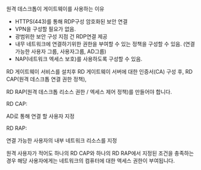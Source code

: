 
원격 데스크톱이 게이트웨이를 사용하는 이유

-   HTTPS(443)를 통해 RDP구성 암호화된 보안 연결
-   VPN을 구성할 필요가 없음.
-   광범위한 보안 구성 지점 건 RDP연결 제공
-   내무 네트워크에 연결하기위한 권한을 부여할 수 있는 정책을 구성할 수 있음. (연결 가능한 사용자 그룹, 사용자그룹, AD그룹)
-   NAP(네트워크 엑세스 보호)를 사용하도록 구성할 수 있음.

RD 게이트웨이 서비스를 설치후 RD 게이트웨이 서버에 대한 인증서(CA) 구성 후, RD CAP(원격 데스크톱 연결 권한 정책),

RD RAP(원격 데스크톱 리소스 권한 / 엑세스 제어 정책)를 만들어야 합니다.

RD CAP:

AD로 통해 연결 할 사용자 지정

RD RAP:

연결 가능한 사용자의 내부 네트워크 리소스를 지정

원격 사용자가 적어도 하나의 RD CAP와 하나의 RD RAP에서 지정된 조건을 충족하는 경우 해당 사용자에게는 네트워크의 컴퓨터에 대한 액세스 권한이 부여됩니다.